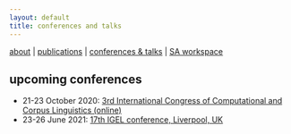 ```yaml
---
layout: default
title: conferences and talks
---
```


[about](about.md)  |  [publications](publications.md)  |  [conferences & talks](conf_talks.md)  |  [SA workspace](sa_coding.md)

## upcoming conferences

  - 21-23 October 2020: [3rd International Congress of Computational and Corpus Linguistics (online)](https://cilcc20.wordpress.com/english/) 
  - 23-26 June 2021: [17th IGEL conference, Liverpool, UK](https://sites.google.com/igelassoc.org/igel2018/home)